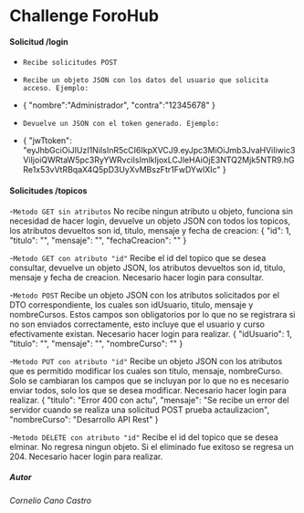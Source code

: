 <h1>Challenge ForoHub</h1>

<h4>Solicitud /login</h4>

- `Recibe solicitudes POST`
  
- `Recibe un objeto JSON con los datos del usuario que solicita acceso. Ejemplo: `
-  {
	"nombre":"Administrador",
	"contra":"12345678"
}
- `Devuelve un JSON con el token generado. Ejemplo: `
- {
	"jwTtoken": "eyJhbGciOiJIUzI1NiIsInR5cCI6IkpXVCJ9.eyJpc3MiOiJmb3JvaHViIiwic3ViIjoiQWRtaW5pc3RyYWRvciIsImlkIjoxLCJleHAiOjE3NTQ2Mjk5NTR9.hGRe1x53vVtRBqaX4Q5pD3UyXvMBszFtr1FwDYwlXIc"
}

<h4>Solicitudes /topicos</h4>

-`Metodo GET sin atributos`
No recibe ningun atributo u objeto, funciona sin necesidad de hacer login, devuelve un objeto JSON con todos los topicos, los atributos devueltos son id, titulo, mensaje y fecha de creacion:
{
		"id": 1,
		"titulo": "",
		"mensaje": "",
		"fechaCreacion": ""
	}

-`Metodo GET con atributo "id"`
Recibe el id del topico que se desea consultar, devuelve un objeto JSON, los atributos devueltos son id, titulo, mensaje y fecha de creacion. Necesario hacer login para consultar.

-`Metodo POST`
Recibe un objeto JSON con los atributos solicitados por el DTO correspondiente, los cuales son idUsuario, titulo, mensaje y nombreCursos. Estos campos son obligatorios por lo que no se registrara si no son enviados correctamente, esto incluye que el usuario y curso efectivamente existan.
Necesario hacer login para realizar.
	{
		"idUsuario": 1,
		"titulo": "",
		"mensaje": "",
		"nombreCurso": ""
	}

-`Metodo PUT con atributo "id"`
Recibe un objeto JSON con los atributos que es permitido modificar los cuales son titulo, mensaje, nombreCurso. Solo se cambiaran los campos que se incluyan por lo que no es necesario enviar todos, solo los que se desea modificar.
Necesario hacer login para realizar.
{
		"titulo": "Error 400 con actu",
		"mensaje": "Se recibe un error del servidor cuando se realiza una solicitud POST prueba actaulizacion",
	"nombreCurso": "Desarrollo API Rest"
	}

-`Metodo DELETE con atributo "id"`
Recibe el id del topico que se desea elminar. No regresa ningun objeto. Si el eliminado fue exitoso se regresa un 204. 
Necesario hacer login para realizar.


<h5>Autor</h5>
<h6>Cornelio Cano Castro</h6>
